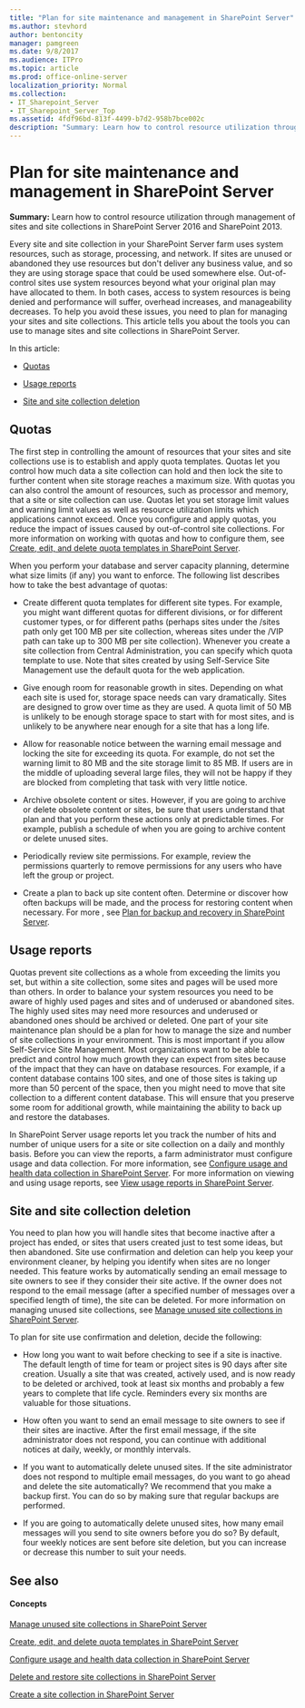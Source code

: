 ```yaml
---
title: "Plan for site maintenance and management in SharePoint Server"
ms.author: stevhord
author: bentoncity
manager: pamgreen
ms.date: 9/8/2017
ms.audience: ITPro
ms.topic: article
ms.prod: office-online-server
localization_priority: Normal
ms.collection:
- IT_Sharepoint_Server
- IT_Sharepoint_Server_Top
ms.assetid: 4fdf96bd-813f-4499-b7d2-958b7bce002c
description: "Summary: Learn how to control resource utilization through management of sites and site collections in SharePoint Server 2016 and SharePoint 2013."
---
```


# Plan for site maintenance and management in SharePoint Server

 **Summary:** Learn how to control resource utilization through management of sites and site collections in SharePoint Server 2016 and SharePoint 2013. 
  
Every site and site collection in your SharePoint Server farm uses system resources, such as storage, processing, and network. If sites are unused or abandoned they use resources but don't deliver any business value, and so they are using storage space that could be used somewhere else. Out-of-control sites use system resources beyond what your original plan may have allocated to them. In both cases, access to system resources is being denied and performance will suffer, overhead increases, and manageability decreases. To help you avoid these issues, you need to plan for managing your sites and site collections. This article tells you about the tools you can use to manage sites and site collections in SharePoint Server.
  
In this article:
  
- [Quotas](#section1)
    
- [Usage reports](#section2)
    
- [Site and site collection deletion](#section3)
    
## Quotas
<a name="section1"> </a>

The first step in controlling the amount of resources that your sites and site collections use is to establish and apply quota templates. Quotas let you control how much data a site collection can hold and then lock the site to further content when site storage reaches a maximum size. With quotas you can also control the amount of resources, such as processor and memory, that a site or site collection can use. Quotas let you set storage limit values and warning limit values as well as resource utilization limits which applications cannot exceed. Once you configure and apply quotas, you reduce the impact of issues caused by out-of-control site collections. For more information on working with quotas and how to configure them, see [Create, edit, and delete quota templates in SharePoint Server](create-edit-and-delete-quota-templates.md).
  
When you perform your database and server capacity planning, determine what size limits (if any) you want to enforce. The following list describes how to take the best advantage of quotas:
  
- Create different quota templates for different site types. For example, you might want different quotas for different divisions, or for different customer types, or for different paths (perhaps sites under the /sites path only get 100 MB per site collection, whereas sites under the /VIP path can take up to 300 MB per site collection). Whenever you create a site collection from Central Administration, you can specify which quota template to use. Note that sites created by using Self-Service Site Management use the default quota for the web application.
    
- Give enough room for reasonable growth in sites. Depending on what each site is used for, storage space needs can vary dramatically. Sites are designed to grow over time as they are used. A quota limit of 50 MB is unlikely to be enough storage space to start with for most sites, and is unlikely to be anywhere near enough for a site that has a long life.
    
- Allow for reasonable notice between the warning email message and locking the site for exceeding its quota. For example, do not set the warning limit to 80 MB and the site storage limit to 85 MB. If users are in the middle of uploading several large files, they will not be happy if they are blocked from completing that task with very little notice.
    
- Archive obsolete content or sites. However, if you are going to archive or delete obsolete content or sites, be sure that users understand that plan and that you perform these actions only at predictable times. For example, publish a schedule of when you are going to archive content or delete unused sites.
    
- Periodically review site permissions. For example, review the permissions quarterly to remove permissions for any users who have left the group or project.
    
- Create a plan to back up site content often. Determine or discover how often backups will be made, and the process for restoring content when necessary. For more , see [Plan for backup and recovery in SharePoint Server](../administration/backup-and-recovery-planning.md).
    
## Usage reports
<a name="section2"> </a>

Quotas prevent site collections as a whole from exceeding the limits you set, but within a site collection, some sites and pages will be used more than others. In order to balance your system resources you need to be aware of highly used pages and sites and of underused or abandoned sites. The highly used sites may need more resources and underused or abandoned ones should be archived or deleted. One part of your site maintenance plan should be a plan for how to manage the size and number of site collections in your environment. This is most important if you allow Self-Service Site Management. Most organizations want to be able to predict and control how much growth they can expect from sites because of the impact that they can have on database resources. For example, if a content database contains 100 sites, and one of those sites is taking up more than 50 percent of the space, then you might need to move that site collection to a different content database. This will ensure that you preserve some room for additional growth, while maintaining the ability to back up and restore the databases.
  
In SharePoint Server usage reports let you track the number of hits and number of unique users for a site or site collection on a daily and monthly basis. Before you can view the reports, a farm administrator must configure usage and data collection. For more information, see [Configure usage and health data collection in SharePoint Server](../administration/configure-usage-and-health-data-collection.md). For more information on viewing and using usage reports, see [View usage reports in SharePoint Server](../administration/view-usage-reports.md).
  
## Site and site collection deletion
<a name="section3"> </a>

You need to plan how you will handle sites that become inactive after a project has ended, or sites that users created just to test some ideas, but then abandoned. Site use confirmation and deletion can help you keep your environment cleaner, by helping you identify when sites are no longer needed. This feature works by automatically sending an email message to site owners to see if they consider their site active. If the owner does not respond to the email message (after a specified number of messages over a specified length of time), the site can be deleted. For more information on managing unused site collections, see [Manage unused site collections in SharePoint Server](manage-unused-site-collections.md).
  
To plan for site use confirmation and deletion, decide the following:
  
- How long you want to wait before checking to see if a site is inactive. The default length of time for team or project sites is 90 days after site creation. Usually a site that was created, actively used, and is now ready to be deleted or archived, took at least six months and probably a few years to complete that life cycle. Reminders every six months are valuable for those situations.
    
- How often you want to send an email message to site owners to see if their sites are inactive. After the first email message, if the site administrator does not respond, you can continue with additional notices at daily, weekly, or monthly intervals.
    
- If you want to automatically delete unused sites. If the site administrator does not respond to multiple email messages, do you want to go ahead and delete the site automatically? We recommend that you make a backup first. You can do so by making sure that regular backups are performed.
    
- If you are going to automatically delete unused sites, how many email messages will you send to site owners before you do so? By default, four weekly notices are sent before site deletion, but you can increase or decrease this number to suit your needs.
    
## See also
<a name="section3"> </a>

#### Concepts

[Manage unused site collections in SharePoint Server](manage-unused-site-collections.md)
  
[Create, edit, and delete quota templates in SharePoint Server](create-edit-and-delete-quota-templates.md)
  
[Configure usage and health data collection in SharePoint Server](../administration/configure-usage-and-health-data-collection.md)
  
[Delete and restore site collections in SharePoint Server](delete-and-restore-site-collections.md)
  
[Create a site collection in SharePoint Server](create-a-site-collection.md)

